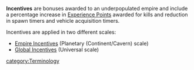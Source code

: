 **Incentives** are bonuses awarded to an underpopulated empire and
include a percentage increase in [Experience
Points](Experience_Points.md) awarded for kills and reduction in
spawn timers and vehicle acquisition timers.

Incentives are applied in two different scales:

- [Empire Incentives](Empire_Incentives.md) (Planetary
  (Continent/Cavern) scale)
- [Global Incentives](Global_Incentives.md) (Universal scale)

[category:Terminology](category:Terminology.md)
